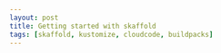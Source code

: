 ```yaml
---
layout: post
title: Getting started with skaffold   
tags: [skaffold, kustomize, cloudcode, buildpacks]
---
```



